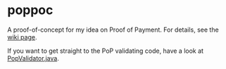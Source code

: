 # poppoc
A proof-of-concept for my idea on Proof of Payment. For details, see the
[wiki page](https://github.com/kallerosenbaum/poppoc/wiki/Proof-of-Payment).

If you want to get straight to the PoP validating code, have a look at
[PopValidator.java](https://github.com/kallerosenbaum/poppoc/blob/master/src/main/java/se/rosenbaum/poppoc/core/validate/PopValidator.java).
